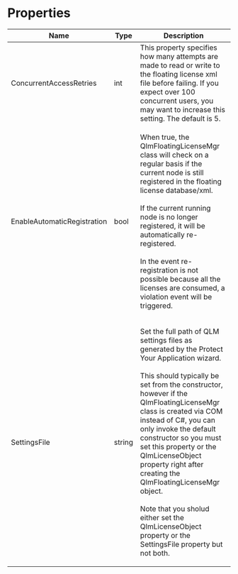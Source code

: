 # Properties

| Name                        | Type   | Description                                                                                                                                                                                                                                                                                                                                                                                                                                                                                                                  |
| --------------------------- | ------ | ---------------------------------------------------------------------------------------------------------------------------------------------------------------------------------------------------------------------------------------------------------------------------------------------------------------------------------------------------------------------------------------------------------------------------------------------------------------------------------------------------------------------------- |
| ConcurrentAccessRetries     | int    | This property specifies how many attempts are made to read or write to the floating license xml file before failing. If you expect over 100 concurrent users, you may want to increase this setting. The default is 5.                                                                                                                                                                                                                                                                                                       |
| EnableAutomaticRegistration | bool   | <p>When true, the QlmFloatingLicenseMgr class will check on a regular basis if the current node is still registered in the floating license database/xml.<br><br>If the current running node is no longer registered, it will be automatically re-registered.<br><br>In the event re-registration is not possible because all the licenses are consumed, a violation event will be triggered.</p>                                                                                                                            |
| SettingsFile                | string | <p>Set the full path of QLM settings files as generated by the Protect Your Application wizard.<br><br>This should typically be set from the constructor, however if the QlmFloatingLicenseMgr class is created via COM instead of C#, you can only invoke the default constructor so you must set this property or the QlmLicenseObject property right after creating the QlmFloatingLicenseMgr object.<br><br>Note that you sholud either set the QlmLicenseObject property or the SettingsFile property but not both.</p> |


